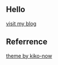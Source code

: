 ## Hello

[visit my blog](https://longpt233.github.io/)

## Referrence

[theme by kiko-now](https://github.com/aweekj/kiko-now) 
